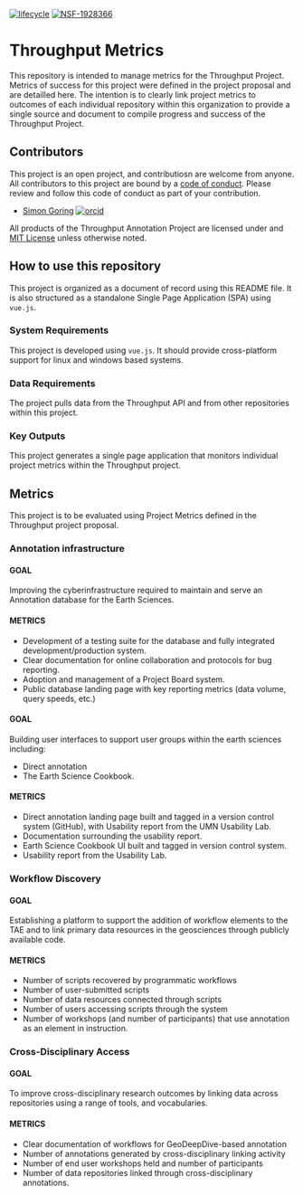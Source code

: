 [![lifecycle](https://img.shields.io/badge/lifecycle-experimental-orange.svg)](https://www.tidyverse.org/lifecycle/#experimental)
[![NSF-1928366](https://img.shields.io/badge/NSF-1928366-blue.svg)](https://nsf.gov/awardsearch/showAward?AWD_ID=1928366)

# Throughput Metrics

This repository is intended to manage metrics for the Throughput Project.  Metrics of success for this project were defined in the project proposal and are detailled here.  The intention is to clearly link project metrics to outcomes of each individual repository within this organization to provide a single source and document to compile progress and success of the Throughput Project.

## Contributors

This project is an open project, and contributiosn are welcome from anyone.  All contributors to this project are bound by a [code of conduct](CODE_OF_CONDUCT.md).  Please review and follow this code of conduct as part of your contribution.

  * [Simon Goring](http://goring.org) [![orcid](https://img.shields.io/badge/orcid-0000--0002--2700--4605-brightgreen.svg)](https://orcid.org/0000-0002-2700-4605)

All products of the Throughput Annotation Project are licensed under and [MIT License](LICENSE.md) unless otherwise noted.

## How to use this repository

This project is organized as a document of record using this README file.  It is also structured as a standalone Single Page Application (SPA) using `vue.js`.

### System Requirements

This project is developed using `vue.js`.  It should provide cross-platform support for linux and windows based systems.

### Data Requirements

The project pulls data from the Throughput API and from other repositories within this project.

### Key Outputs

This project generates a single page application that monitors individual project metrics within the Throughput project.

## Metrics

This project is to be evaluated using Project Metrics defined in the Throughput project proposal.

### Annotation infrastructure

#### GOAL

Improving the cyberinfrastructure required to maintain and serve an Annotation database for the Earth Sciences.

#### METRICS

   * Development of a testing suite for the database and fully integrated development/production system.
   * Clear documentation for online collaboration and protocols for bug reporting.
   * Adoption and management of a Project Board system.
   * Public database landing page with key reporting metrics (data volume, query speeds, etc.)

#### GOAL

Building user interfaces to support user groups within the earth sciences including:
   * Direct annotation
   * The Earth Science Cookbook.

#### METRICS

   * Direct annotation landing page built and tagged in a version control system (GitHub), with Usability report from the UMN Usability Lab.
   * Documentation surrounding the usability report.
   * Earth Science Cookbook UI built and tagged in version control system.
   * Usability report from the Usability Lab.

### Workflow Discovery

#### GOAL

Establishing a platform to support the addition of workflow elements to the TAE and to link primary data resources in the geosciences through publicly available code.

#### METRICS

   * Number of scripts recovered by programmatic workflows
   * Number of user-submitted scripts
   * Number of data resources connected through scripts
   * Number of users accessing scripts through the system
   * Number of workshops (and number of participants) that use annotation as an element in instruction.

### Cross-Disciplinary Access

#### GOAL

To improve cross-disciplinary research outcomes by linking data across repositories using a range of tools, and vocabularies.

#### METRICS

   * Clear documentation of workflows for GeoDeepDive-based annotation
   * Number of annotations generated by cross-disciplinary linking activity
   * Number of end user workshops held and number of participants
   * Number of data repositories linked through cross-disciplinary annotations.
